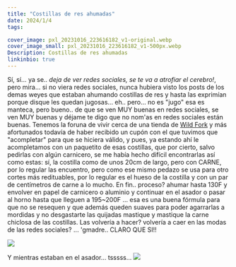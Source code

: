 ```yaml
---
title: "Costillas de res ahumadas"
date: 2024/1/4
tags:

cover_image: pxl_20231016_223616182_v1-original.webp
cover_image_small: pxl_20231016_223616182_v1-500px.webp
Description: Costillas de res ahumadas
linkinbio: true
---
```


Sí, sí... ya se.. <i>deja de ver redes sociales, se te va a atrofiar el cerebro!</i>, pero mira... si no viera redes sociales, nunca hubiera visto los posts de los demas weyes que estaban ahumando costillas de res y hasta las exprimían porque disque les quedan jugosas... eh.. pero... no es "jugo" esa es manteca, pero bueno.. de que se ven MUY buenas en redes sociales, se ven MUY buenas y déjame te digo que no nom'as en redes sociales están buenas. Tenemos la foruna de vivir cerca de una tienda de <a href="https://wildforkfoods.com/">Wild Fork</a> y más afortunados todavía de haber recibido un cupón con el que tuvimos que "acompletar" para que se hiciera válido, y pues, ya estando ahí le acompletamos con un paquetito de esas costillas, que por cierto, salvo pedirlas con algún carnicero, se me había hecho difícil encontrarlas así como estas: sí, la costilla como de unos 20cm de largo, pero con CARNE, por lo regular las encuentro, pero como ese mismo pedazo se usa para otro cortes más redituables, por lo regular es el hueso de la costilla y con un par de centímetros de carne a lo mucho. En fin.. proceso? ahumar hasta 130F y envolver en papel de carnicero o aluminio y continuar en el asador o pasar al horno hasta que lleguen a 195~200F ... esa es una buena fórmula para que no se resequen y que además queden suaves para poder agarrarlas a mordidas y no desgastarte las quijadas mastique y mastique la carne chiclosa de las costillas. Las volvería a hacer? volvería a caer en las modas de las redes sociales? ... 'gmadre.. CLARO QUE SI!!

[![](pxl_20231016_223616182_v1-800px.webp)](pxl_20231016_223616182_v1-original.webp)

Y mientras estaban en el asador... tsssss... 
[![](pxl_20231016_014319557_v1-800px.webp)](pxl_20231016_014319557_v1-original.webp)